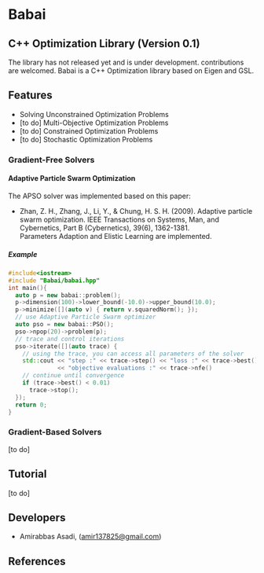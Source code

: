 # Babai
## C++ Optimization Library (Version 0.1)
The library has not released yet and is under development. contributions are welcomed.
Babai is a C++ Optimization library based on Eigen and GSL.
## Features
- Solving Unconstrained Optimization Problems
- [to do] Multi-Objective Optimization Problems
- [to do] Constrained Optimization Problems
- [to do] Stochastic Optimization Problems
### Gradient-Free Solvers
#### Adaptive Particle Swarm Optimization
The APSO solver was implemented based on this paper:
- Zhan, Z. H., Zhang, J., Li, Y., & Chung, H. S. H. (2009). Adaptive particle swarm optimization. IEEE Transactions on Systems, Man, and Cybernetics, Part B (Cybernetics), 39(6), 1362-1381.  
Parameters Adaption and Elistic Learning are implemented.
##### Example
```cpp
#include<iostream>
#include "Babai/babai.hpp"
int main(){
  auto p = new babai::problem();
  p->dimension(100)->lower_bound(-10.0)->upper_bound(10.0);
  p->minimize([](auto v) { return v.squaredNorm(); });
  // use Adaptive Particle Swarm optimizer
  auto pso = new babai::PSO();
  pso->npop(20)->problem(p);
  // trace and control iterations
  pso->iterate([](auto trace) {
    // using the trace, you can access all parameters of the solver
    std::cout << "step :" << trace->step() << "loss :" << trace->best()
              << "objective evaluations :" << trace->nfe()
    // continue until convergence
    if (trace->best() < 0.01)
      trace->stop();
  });
  return 0;
}
```
### Gradient-Based Solvers
[to do]
## Tutorial
[to do]
## Developers
- Amirabbas Asadi, (amir137825@gmail.com)
## References
